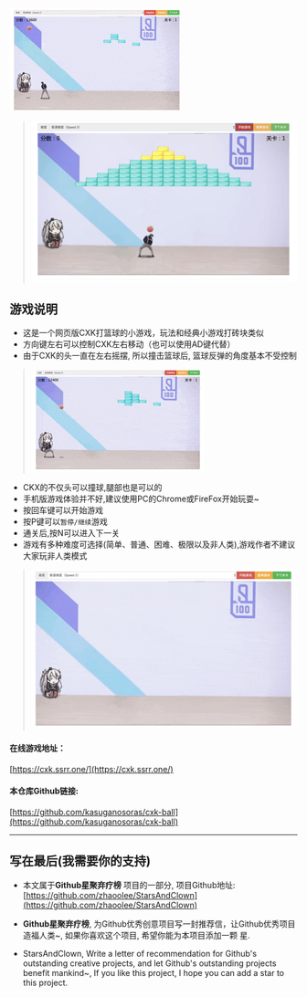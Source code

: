 ![](https://raw.githubusercontent.com/zhaoolee/GraphBed/master/StarsAndClown/59a7229d6f9e4fb280962369669124bc.gif)

> ![](https://raw.githubusercontent.com/zhaoolee/GraphBed/master/StarsAndClown/29b20c7776d64ad4bf12a42983d41249.png)


## 游戏说明
- 这是一个网页版CXK打篮球的小游戏，玩法和经典小游戏打砖块类似
- 方向键左右可以控制CXK左右移动（也可以使用AD键代替）
- 由于CXK的头一直在左右摇摆, 所以撞击篮球后, 篮球反弹的角度基本不受控制
> ![](https://raw.githubusercontent.com/zhaoolee/GraphBed/master/StarsAndClown/484a3db8e54549069846e7a526567644.gif)

- CKX的不仅头可以撞球,腿部也是可以的
- 手机版游戏体验并不好,建议使用PC的Chrome或FireFox开始玩耍~
- 按回车键可以开始游戏
- 按P键可以`暂停/继续`游戏
- 通关后,按N可以进入下一关
- 游戏有多种难度可选择(简单、普通、困难、极限以及非人类),游戏作者不建议大家玩非人类模式

> ![](https://raw.githubusercontent.com/zhaoolee/GraphBed/master/StarsAndClown/80ccada7d1de4bfa9e5f98c2085e048a.gif)


#### 在线游戏地址：
[https://cxk.ssrr.one/](https://cxk.ssrr.one/)

#### 本仓库Github链接: 
[https://github.com/kasuganosoras/cxk-ball](https://github.com/kasuganosoras/cxk-ball)

---

## 写在最后(我需要你的支持)
- 本文属于**Github星聚弃疗榜** 项目的一部分, 项目Github地址: [https://github.com/zhaoolee/StarsAndClown](https://github.com/zhaoolee/StarsAndClown)
- **Github星聚弃疗榜**, 为Github优秀创意项目写一封推荐信，让Github优秀项目造福人类~, 如果你喜欢这个项目, 希望你能为本项目添加一颗 星.

- StarsAndClown, Write a letter of recommendation for Github's outstanding creative projects, and let Github's outstanding projects benefit mankind~, If you like this project, I hope you can add a star to this project.
